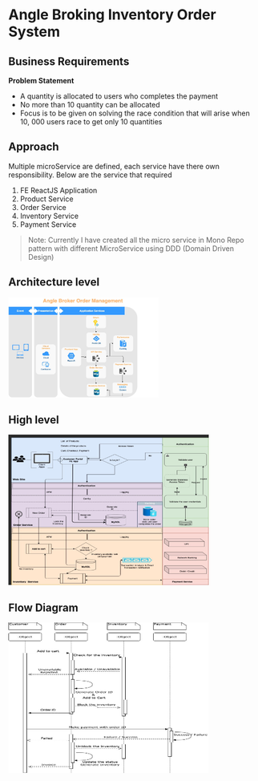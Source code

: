 # Angle Broking Inventory Order System

## Business Requirements

**Problem Statement**

* A quantity is allocated to users who completes the payment
* No more than 10 quantity can be allocated 
* Focus is to be given on solving the race condition that will arise when 10, 000 users race to get only 10 quantities

## Approach

Multiple microService are defined, each service have there own responsibility. Below are the service that required

1. FE ReactJS Application
2. Product Service 
3. Order Service
4. Inventory Service 
5. Payment Service

> Note: Currently I have created all the micro service in Mono Repo pattern with different MicroService using DDD (Domain Driven Design) 

## Architecture level

[<img src="./docs/img/architecture.jpg" width="300px" height="200px"/>](architecture.jpg)


## High level

[<img src="./docs/img/highlevel.jpg" width="400px" height="300px"/>](highlevel.jpg)

## Flow Diagram

[<img src="./docs/img/flowlevel.jpg" width="400px" height="300px"/>](flowlevel.jpg)